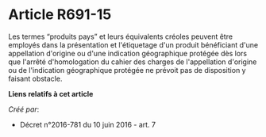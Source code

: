 # Article R691-15

Les termes “produits pays” et leurs équivalents créoles peuvent être employés dans la présentation et l'étiquetage d'un
produit bénéficiant d'une appellation d'origine ou d'une indication géographique protégée dès lors que l'arrêté
d'homologation du cahier des charges de l'appellation d'origine ou de l'indication géographique protégée ne prévoit pas de
disposition y faisant obstacle.

**Liens relatifs à cet article**

_Créé par_:

  - Décret n°2016-781 du 10 juin 2016 - art. 7
